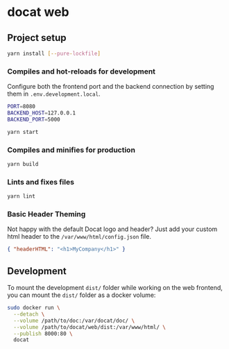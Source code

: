 # docat web

## Project setup

```sh
yarn install [--pure-lockfile]
```

### Compiles and hot-reloads for development

Configure both the frontend port and the backend connection
by setting them in `.env.development.local`.
```sh
PORT=8080
BACKEND_HOST=127.0.0.1
BACKEND_PORT=5000
```

```sh
yarn start
```

### Compiles and minifies for production

```sh
yarn build
```

### Lints and fixes files

```sh
yarn lint
```

### Basic Header Theming

Not happy with the default Docat logo and header?
Just add your custom html header to the `/var/www/html/config.json` file.

```json
{ "headerHTML": "<h1>MyCompany</h1>" }
```


## Development

To mount the development `dist/` folder while working on the
web frontend, you can mount the `dist/` folder as a docker volume:

```sh
sudo docker run \
  --detach \
  --volume /path/to/doc:/var/docat/doc/ \
  --volume /path/to/docat/web/dist:/var/www/html/ \
  --publish 8000:80 \
  docat
```